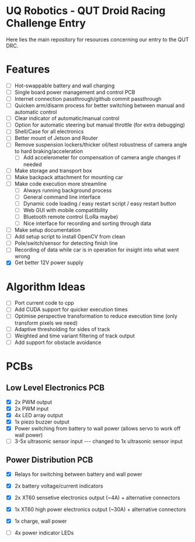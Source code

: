 # UQ Robotics - QUT Droid Racing Challenge Entry

Here lies the main repository for resources concerning our entry to the QUT DRC.

# Features

- [ ] Hot-swappable battery and wall charging
- [ ] Single board power management and control PCB
- [ ] Internet connection passthrough/github commit passthrough
- [ ] Quicken arm/disarm process for better switching between manual and automatic control
- [ ] Clear indicator of automatic/manual control
- [ ] Option for automatic steering but manual throttle (for extra debugging)
- [ ] Shell/Case for all electronics
- [ ] Better mount of Jetson and Router
- [ ] Remove suspension lockers/thicker oil/test robustness of camera angle to hard braking/acceleration
  - [ ] Add accelerometer for compensation of camera angle changes if needed
- [ ] Make storage and transport box
- [ ] Make backpack attachment for mounting car
- [ ] Make code execution more streamline
  - [ ] Always running background process
  - [ ] General command line interface
  - [ ] Dynamic code loading / easy restart script / easy restart button
  - [ ] Web GUI with mobile compatitbility
  - [ ] Bluetooth remote control (LoRa maybe)
  - [ ] Nice interface for recording and sorting through data
- [ ] Make setup documentation
- [ ] Add setup script to install OpenCV from clean
- [ ] Pole/switch/sensor for detecting finish line
- [ ] Recording of data while car is in operation for insight into what went wrong
- [x] Get better 12V power supply

# Algorithm Ideas

- [ ] Port current code to cpp
- [ ] Add CUDA support for quicker execution times
- [ ] Optimise perspective transformation to reduce execution time (only transform pixels we need)
- [ ] Adaptive thresholding for sides of track
- [ ] Weighted and time variant filtering of track output
- [ ] Add support for obstacle avoidance

# PCBs
## Low Level Electronics PCB

- [x] 2x PWM output
- [x] 2x PWM input
- [x] 4x LED array output
- [x] 1x piezo buzzer output
- [x] Power switching from battery to wall power (allows servo to work off wall power)
- [ ] 3-5x ultrasonic sensor input  --- changed to 1x ultrasonic sensor input

## Power Distribution PCB

- [x] Relays for switching between battery and wall power
- [x] 2x battery voltage/current indicators
- [x] 2x XT60 sensetive electronics output (~4A) + alternative connectors
- [x] 1x XT60 high power electronics output (~30A) + alternative connectors
- [x] 1x charge, wall power
- [ ] 4x power indicator LEDs

